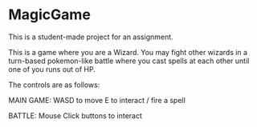 # MagicGame

This is a student-made project for an assignment.

This is a game where you are a Wizard. You may fight other wizards in a turn-based pokemon-like battle where you cast spells at each other until one of you runs out of HP.

The controls are as follows:

MAIN GAME:
WASD to move
E to interact / fire a spell

BATTLE:
Mouse Click buttons to interact
